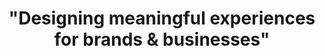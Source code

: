 ---
  title: >-
    "Designing meaningful experiences for brands & businesses"
  description: >-
    "Designing meaningful experiences for brands & businesses"
---